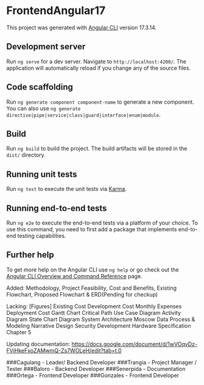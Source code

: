 # FrontendAngular17
This project was generated with [Angular CLI](https://github.com/angular/angular-cli) version 17.3.14.

## Development server
Run `ng serve` for a dev server. Navigate to `http://localhost:4200/`. The application will automatically reload if you change any of the source files.

## Code scaffolding
Run `ng generate component component-name` to generate a new component. You can also use `ng generate directive|pipe|service|class|guard|interface|enum|module`.

## Build
Run `ng build` to build the project. The build artifacts will be stored in the `dist/` directory.

## Running unit tests
Run `ng test` to execute the unit tests via [Karma](https://karma-runner.github.io).

## Running end-to-end tests
Run `ng e2e` to execute the end-to-end tests via a platform of your choice. To use this command, you need to first add a package that implements end-to-end testing capabilities.

## Further help
To get more help on the Angular CLI use `ng help` or go check out the [Angular CLI Overview and Command Reference](https://angular.io/cli) page.


Added:
Methodology, Project Feasibility, Cost and Benefits, Existing Flowchart, Proposed Flowchart & ERD(Pending for checkup)

Lacking: 
[Figures]
Existing Cost
Development Cost
Monthly Expenses
Deployment Cost
Gantt Chart
Critical Path
Use Case Diagram
Activity Diagram
State Chart Diagram
System Architecture
Moscow
Data Process & Modeling
Narrative
Design
Security
Development
Hardware Specification
Chapter 5

Updating documentation: https://docs.google.com/document/d/1wVOqyDz-FViHkeFxoZAMwmQ-Zs7WOLeH/edit?tab=t.0

###Cagulang - Leader/ Backend Developer 
###Trangia - Project Manager / Tester 
###Baloro - Backend Developer 
###Senerpida - Documentation 
###Ortega - Frontend Developer 
###Gonzales - Frontend Developer